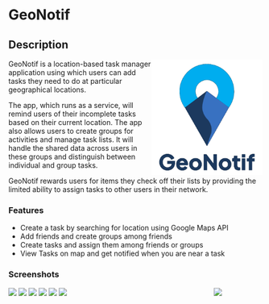 # GeoNotif

## Description

<img align="right" width="220" src="./app/src/main/res/drawable-xxhdpi/geonotif.png" alt="GeoNotif Logo" />

GeoNotif is a location-based task manager application using which users can add tasks they need to do at particular geographical locations. 

The app, which runs as a service, will remind users of their incomplete tasks based on their current location. The app also allows users to create groups for activities and manage task lists. It will handle the shared data across users in these groups and distinguish between individual and group tasks.

GeoNotif rewards users for items they check off their lists by providing the limited ability to assign tasks to other users in their network.

### Features

* Create a task by searching for location using Google Maps API
* Add friends and create groups among friends
* Create tasks and assign them among friends or groups
* View Tasks on map and get notified when you are near a task


### Screenshots

<p>
<img src="screenshots/plaid_demo.gif" width="15%" align="right" hspace="20">
<img src="metadata/en-US/images/phoneScreenshots/1.png" width="15%" />
<img src="metadata/en-US/images/phoneScreenshots/2.png" width="15%" />
<img src="metadata/en-US/images/phoneScreenshots/3.png" width="15%" />
<img src="metadata/en-US/images/phoneScreenshots/4.png" width="15%" />
<img src="metadata/en-US/images/phoneScreenshots/5.png" width="15%" />
<img src="metadata/en-US/images/phoneScreenshots/6.png" width="15%" />
</p>
